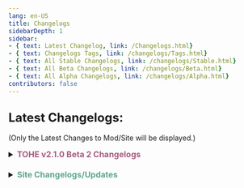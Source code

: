 ```yaml
---
lang: en-US
title: Changelogs
sidebarDepth: 1
sidebar:
- { text: Latest Changelog, link: /Changelogs.html}
- { text: Changelogs Tags, link: /changelogs/Tags.html}
- { text: All Stable Changelogs, link: /changelogs/Stable.html}
- { text: All Beta Changelogs, link: /changelogs/Beta.html}
- { text: All Alpha Changelogs, link: /changelogs/Alpha.html}
contributors: false
---
```


## <font size=5em><b>Latest Changelogs:</b></font><br>
(Only the Latest Changes to Mod/Site will be displayed.)

<font size=3em>
<details>
<summary><b><font color=#a65a80>TOHE v2.1.0 Beta 2 Changelogs</font></b></summary>

<details>
<summary><b><font color=#a3693b>Known Bugs</font></b></summary>

= <font color=#de6707><b>KNOWN BUG</b></font>: Servers may be unstable as the protocol requires fixing on Innersloth's side<br>
= <font color=#de6707><b>KNOWN BUG</b></font>: Doppelganger, Swift, Imitator, & Altruist are working, but are unstable<br>
</details>
<details>
<summary><b><font color=#cf4e8f>v2.1.0 Beta 3</font></b></summary>

\+ <font color=green><b>NEW</b></font>: Modded players now will see changes in TOHE settings<br>
\+ <font color=green><b>NEW</b></font>: Added custom "Timer" image for Mercenary, Bounty Hunter and Penguin (Thanks @that_one_missing_pixel (Pixel))<br>
= <font color=#1376f0><b>BUG FIX</b></font>: Fixed (hopefully) the vanilla bug where players' outfits sometimes didn't change<br>
= <font color=#1376f0><b>BUG FIX</b></font>: Fixed bug when player nicknames were updated during meeting as if it was during the game<br>
= <font color=#1376f0><b>BUG FIX</b></font>: Fixed bug when some players got stuck in walls after meeting<br>
= <font color=#1376f0><b>BUG FIX</b></font>: Fixed other miscellaneous bugs<br>
= <font color=#e08709><b>IMPROVEMENT</b></font>: Some neutrals who could win after death will no longer get ghost roles<br>
= <font color=#e08709><b>IMPROVEMENT</b></font>: Marshall can no longer get Gravestone<br>
</details>
</details>
<br>
<details>
<summary><b><font color=#5ea692>Site Changelogs/Updates</font></b></summary>

* By [**Pyro**](https://sites.google.com/view/notpyro404)<br>
= <font color=#ece218><b>NOTICE</b></font>: If there are any other issues, or you simply have feedback, open a forum in `#website-feedback`! Thank you!<br>
= <font color=#F6BE00><b>CHANGE</b></font>: Prepared ALL ROLE/ADDON FILES for the ongoing LORE EVENT.<br>
\+ <font color=green><b>NEW</b></font>: Added the Second Lore Batch (Impostor Killing). (Note: Used ChatGPT for help understanding/punctuating some lore theories)<br>
</details>
</font>

